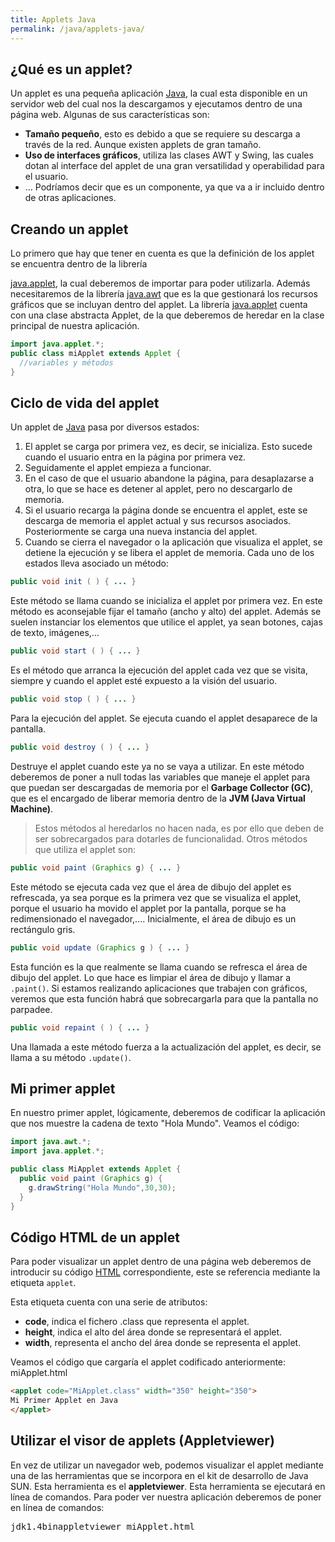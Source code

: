 ```yaml
---
title: Applets Java
permalink: /java/applets-java/
---
```


## ¿Qué es un applet?

Un applet es una pequeña aplicación [Java][ManualJava], la cual esta disponible en un servidor web del cual nos la descargamos y ejecutamos dentro de una página web. Algunas de sus características son:

*   **Tamaño pequeño**, esto es debido a que se requiere su descarga a través de la red. Aunque existen applets de gran tamaño.
*   **Uso de interfaces gráficos**, utiliza las clases AWT y Swing, las cuales dotan al interface del applet de una gran versatilidad y operabilidad para el usuario.
*   ... Podríamos decir que es un componente, ya que va a ir incluido dentro de otras aplicaciones.

## Creando un applet

Lo primero que hay que tener en cuenta es que la definición de los applet se encuentra dentro de la librería

[java.applet][JavaApplet], la cual deberemos de importar para poder utilizarla. Además necesitaremos de la librería [java.awt][JavaAWT] que es la que gestionará los recursos gráficos que se incluyan dentro del applet. La librería [java.applet][JavaApplet] cuenta con una clase abstracta Applet, de la que deberemos de heredar en la clase principal de nuestra aplicación.

~~~java
import java.applet.*;
public class miApplet extends Applet {
  //variables y métodos
}
~~~

## Ciclo de vida del applet

Un applet de [Java][ManualJava] pasa por diversos estados:

1.  El applet se carga por primera vez, es decir, se inicializa. Esto sucede cuando el usuario entra en la página por primera vez.
2.  Seguidamente el applet empieza a funcionar.
3.  En el caso de que el usuario abandone la página, para desaplazarse a otra, lo que se hace es detener al applet, pero no descargarlo de memoria.
4.  Si el usuario recarga la página donde se encuentra el applet, este se descarga de memoria el applet actual y sus recursos asociados. Posteriormente se carga una nueva instancia del applet.
5.  Cuando se cierra el navegador o la aplicación que visualiza el applet, se detiene la ejecución y se libera el applet de memoria. Cada uno de los estados lleva asociado un método:

~~~java
public void init ( ) { ... }
~~~

Este método se llama cuando se inicializa el applet por primera vez. En este método es aconsejable fijar el tamaño (ancho y alto) del applet. Además se suelen instanciar los elementos que utilice el applet, ya sean botones, cajas de texto, imágenes,...

~~~java
public void start ( ) { ... }
~~~

Es el método que arranca la ejecución del applet cada vez que se visita, siempre y cuando el applet esté expuesto a la visión del usuario.

~~~java
public void stop ( ) { ... }
~~~

Para la ejecución del applet. Se ejecuta cuando el applet desaparece de la pantalla.

~~~java
public void destroy ( ) { ... }
~~~

Destruye el applet cuando este ya no se vaya a utilizar. En este método deberemos de poner a null todas las variables que maneje el applet para que puedan ser descargadas de memoria por el **Garbage Collector (GC)**, que es el encargado de liberar memoria dentro de la **JVM (Java Virtual Machine)**.

> Estos métodos al heredarlos no hacen nada, es por ello que deben de ser sobrecargados para dotarles de funcionalidad. Otros métodos que utiliza el applet son:

~~~java
public void paint (Graphics g) { ... }
~~~

Este método se ejecuta cada vez que el área de dibujo del applet es refrescada, ya sea porque es la primera vez que se visualiza el applet, porque el usuario ha movido el applet por la pantalla, porque se ha redimensionado el navegador,.... Inicialmente, el área de dibujo es un rectángulo gris.

~~~java
public void update (Graphics g ) { ... }
~~~

Esta función es la que realmente se llama cuando se refresca el área de dibujo del applet. Lo que hace es limpiar el área de dibujo y llamar a ```.paint()```. Si estamos realizando aplicaciones que trabajen con gráficos, veremos que esta función habrá que sobrecargarla para que la pantalla no parpadee.

~~~java
public void repaint ( ) { ... }
~~~

Una llamada a este método fuerza a la actualización del applet, es decir, se llama a su método ```.update()```.

## Mi primer applet
En nuestro primer applet, lógicamente, deberemos de codificar la aplicación que nos muestre la cadena de texto "Hola Mundo". Veamos el código:

~~~java
import java.awt.*;
import java.applet.*;

public class MiApplet extends Applet {
  public void paint (Graphics g) {
    g.drawString("Hola Mundo",30,30);
  }
}
~~~

## Código HTML de un applet
Para poder visualizar un applet dentro de una página web deberemos de introducir su código [HTML][ManualHTML] correspondiente, este se referencia mediante la etiqueta ```applet```.

Esta etiqueta cuenta con una serie de atributos:

* **code**, indica el fichero .class que representa el applet.
* **height**, indica el alto del área donde se representará el applet.
* **width**, representa el ancho del área donde se representa el applet.

Veamos el código que cargaría el applet codificado anteriormente: miApplet.html

~~~html
<applet code="MiApplet.class" width="350" height="350">
Mi Primer Applet en Java
</applet>
~~~

## Utilizar el visor de applets (Appletviewer)

En vez de utilizar un navegador web, podemos visualizar el applet mediante una de las herramientas que se incorpora en el kit de desarrollo de Java SUN. Esta herramienta es el **appletviewer**. Esta herramienta se ejecutará en línea de comandos. Para poder ver nuestra aplicación deberemos de poner en línea de comandos:

<samp>jdk1.4binappletviewer miApplet.html</samp>

[ManualJava]: http://www.manualweb.net/tutorial-java/ "Manual Java"
[JavaApplet]: http://w3api.com/wiki/Categor%C3%ADa:Java_Applet "java.applet"
[JavaAWT]: http://w3api.com/wiki/Categor%C3%ADa:Java_AWT "java.awt"
[ManualHTML]: http://www.manualweb.net/tutorial-html/ "Manual HTML"
